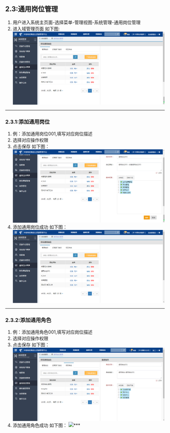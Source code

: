 ## 2.3:通用岗位管理
1. 用户进入系统主页面-选择菜单-管理视图-系统管理-通用岗位管理
2. 进入域管理页面
如下图:
![](/assets/generalpostmainpage.png)

***

### 2.3.1:添加通用岗位

1. 例：添加通用岗位001,填写对应岗位描述
2. 选择对应操作权限
3. 点击保存
如下图：
![](/assets/addgeneralpost.png)
4. 添加通用岗位成功
如下图：
![](/assets/addgenerapostsuccess.png)
***

### 2.3.2:添加通用角色
1. 例：添加通用角色001,填写对应岗位描述
2. 选择对应操作权限
3. 点击保存
如下图：
![](/assets/2.3.2.3.png)
4. 添加通用角色成功
如下图：
![
](/assets/2.3.2.4.png)***

